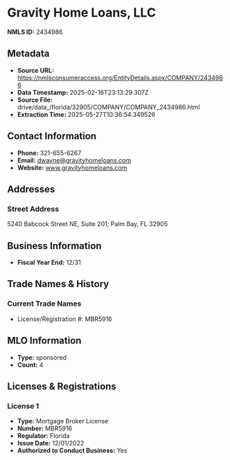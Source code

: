 # Gravity Home Loans, LLC

**NMLS ID:** 2434986

## Metadata
- **Source URL:** https://nmlsconsumeraccess.org/EntityDetails.aspx/COMPANY/2434986
- **Data Timestamp:** 2025-02-16T23:13:29.307Z
- **Source File:** drive/data_/florida/32905/COMPANY/COMPANY_2434986.html
- **Extraction Time:** 2025-05-27T10:36:54.349526

## Contact Information
- **Phone:** 321-655-6267
- **Email:** dwayne@gravityhomeloans.com
- **Website:** www.gravityhomeloans.com

## Addresses
### Street Address
5240 Babcock Street NE, Suite 201; Palm Bay, FL 32905

## Business Information
- **Fiscal Year End:** 12/31

## Trade Names & History
### Current Trade Names
- License/Registration #: MBR5916

## MLO Information
- **Type:** sponsored
- **Count:** 4

## Licenses & Registrations

### License 1
- **Type:** Mortgage Broker License
- **Number:** MBR5916
- **Regulator:** Florida
- **Issue Date:** 12/01/2022
- **Authorized to Conduct Business:** Yes
